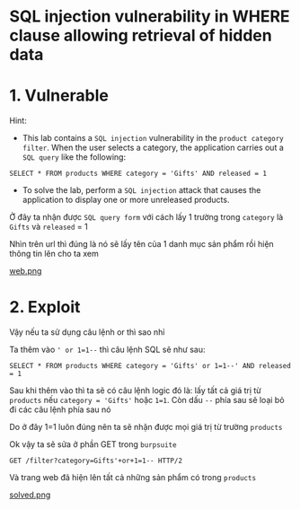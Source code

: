 # SQL injection vulnerability in WHERE clause allowing retrieval of hidden data

# 1. Vulnerable

Hint:
- This lab contains a `SQL injection` vulnerability in the `product category filter`. When the user selects a category, the application carries out a `SQL query` like the following:
```
SELECT * FROM products WHERE category = 'Gifts' AND released = 1
```
- To solve the lab, perform a `SQL injection` attack that causes the application to display one or more unreleased products.

Ở đây ta nhận được `SQL query form` với cách lấy 1 trường trong `category` là `Gifts` và `released` = 1

Nhìn trên url thì đúng là nó sẽ lấy tên của 1 danh mục sản phẩm rồi hiện thông tin lên cho ta xem

[web.png](images/web.png)

# 2. Exploit

Vậy nếu ta sử dụng câu lệnh or thì sao nhỉ

Ta thêm vào `' or 1=1--` thì câu lệnh SQL sẽ như sau:

```
SELECT * FROM products WHERE category = 'Gifts' or 1=1--' AND released = 1
```

Sau khi thêm vào thì ta sẽ có câu lệnh logic đó là: lấy tất cả giá trị từ `products` nếu `category = 'Gifts'` hoặc `1=1`. Còn dấu `--` phía sau sẽ loại bỏ đi các câu lệnh phía sau nó

Do ở đây 1=1 luôn đúng nên ta sẽ nhận được mọi giá trị từ trường `products`

Ok vậy ta sẽ sửa ở phần GET trong `burpsuite` 

```
GET /filter?category=Gifts'+or+1=1-- HTTP/2
```

Và trang web đã hiện lên tất cả những sản phẩm có trong `products`

[solved.png](images/solved.png)

